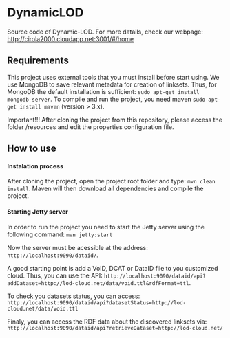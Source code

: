 DynamicLOD
==========

Source code of Dynamic-LOD. For more datails, check our webpage: http://cirola2000.cloudapp.net:3001/#/home


## Requirements
This project uses external tools that you must install before start using.
We use MongoDB to save relevant metadata for creation of linksets. Thus, for MongoDB the default installation is sufficient: `sudo apt-get install mongodb-server`. To compile and run the project, you need maven `sudo apt-get install maven` (version > 3.x).

Important!!! After cloning the project from this repository, please access the folder /resources and edit the properties configuration file.

## How to use

#### Instalation process

After cloning the project, open the project root folder and type: `mvn clean install`. Maven will then download all dependencies and compile the project.


#### Starting Jetty server

In order to run the project you need to start the Jetty server using the following command:
`mvn jetty:start`

 Now the server must be acessible at the address:
`http://localhost:9090/dataid/`.

 A good starting point is add a VoID, DCAT or DataID file to you customized cloud. Thus, you can use the API:
`http://localhost:9090/dataid/api?addDataset=http://lod-cloud.net/data/void.ttl&rdfFormat=ttl`.

To check you datasets status, you can access: 
`http://localhost:9090/dataid/api?datasetStatus=http://lod-cloud.net/data/void.ttl`

Finaly, you can access the RDF data about the discovered linksets via:
`http://localhost:9090/dataid/api?retrieveDataset=http://lod-cloud.net/`


